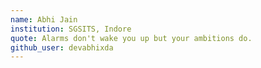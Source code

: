 ```yaml
---
name: Abhi Jain
institution: SGSITS, Indore
quote: Alarms don't wake you up but your ambitions do.
github_user: devabhixda
---
```

